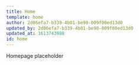 ```yaml
---
title: Home
template: home
author: 2d06efa7-b339-4b01-be90-009f00ed13d0
updated_by: 2d06efa7-b339-4b01-be90-009f00ed13d0
updated_at: 1613743988
id: home
---
```

Homepage placeholder